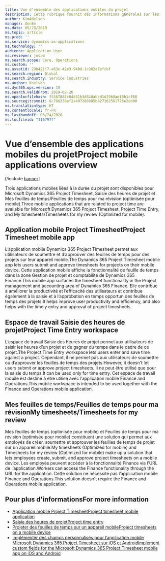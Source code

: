 ```yaml
---
title: Vue d’ensemble des applications mobiles du projet
description: Cette rubrique fournit des informations générales sur les applications liées au temps du projet pour Microsoft Dynamics 365 Project Timesheet, Saisie des heures de projet et Mes feuilles de temps/Feuilles de temps disponibles sur un appareil mobile.
author: KimANelson
manager: AnnBe
ms.date: 05/28/2019
ms.topic: article
ms.prod: ''
ms.service: dynamics-ax-applications
ms.technology: ''
audience: Application User
ms.reviewer: josaw
ms.search.scope: Core, Operations
ms.custom: ''
ms.assetid: 29b421f7-a63e-42e3-940d-1c982a7efcbf
ms.search.region: Global
ms.search.industry: Service industries
ms.author: knelson
ms.dyn365.ops.version: 10
ms.search.validFrom: 2019-02-28
ms.openlocfilehash: f5367887c04d31b3d840abcd1d29b8ae18b1cf08
ms.sourcegitcommit: 8c786230ef2a497280885b827162561776e2eb00
ms.translationtype: HT
ms.contentlocale: fr-FR
ms.lasthandoff: 03/24/2020
ms.locfileid: "3167977"
---
```

# <a name="project-mobile-applications-overview"></a><span data-ttu-id="d3f94-103">Vue d’ensemble des applications mobiles du projet</span><span class="sxs-lookup"><span data-stu-id="d3f94-103">Project mobile applications overview</span></span>

[!include [banner](../includes/banner.md)]

<span data-ttu-id="d3f94-104">Trois applications mobiles liées à la durée du projet sont disponibles pour Microsoft Dynamics 365 Project Timesheet, Saisie des heures de projet et Mes feuilles de temps/Feuilles de temps pour ma révision (optimisée pour mobile).</span><span class="sxs-lookup"><span data-stu-id="d3f94-104">Three mobile applications that are related to project time are available for Microsoft Dynamics 365 Project Timesheet, Project Time Entry, and My timesheets/Timesheets for my review (Optimized for mobile).</span></span>

## <a name="project-timesheet-mobile-app"></a><span data-ttu-id="d3f94-105">Application mobile Project Timesheet</span><span class="sxs-lookup"><span data-stu-id="d3f94-105">Project Timesheet mobile app</span></span>

<span data-ttu-id="d3f94-106">L’application mobile Dynamics 365 Project Timesheet permet aux utilisateurs de soumettre et d’approuver des feuilles de temps pour des projets sur leur appareil mobile.</span><span class="sxs-lookup"><span data-stu-id="d3f94-106">The Dynamics 365 Project Timesheet mobile app lets users submit and approve timesheets for projects on their mobile device.</span></span> <span data-ttu-id="d3f94-107">Cette application mobile affiche la fonctionnalité de feuille de temps dans la zone Gestion de projet et comptabilité de Dynamics 365 Finance.</span><span class="sxs-lookup"><span data-stu-id="d3f94-107">This mobile app surfaces the timesheet functionality in the Project management and accounting area of Dynamics 365 Finance.</span></span> <span data-ttu-id="d3f94-108">Elle contribue à améliorer la productivité et l’efficacité des utilisateurs et contribue également à la saisie et à l’approbation en temps opportun des feuilles de temps des projets.</span><span class="sxs-lookup"><span data-stu-id="d3f94-108">It helps improve user productivity and efficiency, and also helps with the timely entry and approval of project timesheets.</span></span>

## <a name="project-time-entry-workspace"></a><span data-ttu-id="d3f94-109">Espace de travail Saisie des heures de projet</span><span class="sxs-lookup"><span data-stu-id="d3f94-109">Project Time Entry workspace</span></span>

<span data-ttu-id="d3f94-110">L’espace de travail Saisie des heures de projet permet aux utilisateurs de saisir les heures d’un projet et de gagner du temps dans le cadre de ce projet.</span><span class="sxs-lookup"><span data-stu-id="d3f94-110">The Project Time Entry workspace lets users enter and save time against a project.</span></span> <span data-ttu-id="d3f94-111">Cependant, il ne permet pas aux utilisateurs de soumettre ou d’approuver les feuilles de temps des projets.</span><span class="sxs-lookup"><span data-stu-id="d3f94-111">However, it doesn't let users submit or approve project timesheets.</span></span> <span data-ttu-id="d3f94-112">Il ne peut être utilisé que pour la saisie du temps.</span><span class="sxs-lookup"><span data-stu-id="d3f94-112">It can be used only for time entry.</span></span> <span data-ttu-id="d3f94-113">Cet espace de travail mobile est destiné à être utilisé avec l’application mobile Finance and Operations.</span><span class="sxs-lookup"><span data-stu-id="d3f94-113">This mobile workspace is intended to be used together with the Finance and Operations mobile application.</span></span>

## <a name="my-timesheetstimesheets-for-my-review"></a><span data-ttu-id="d3f94-114">Mes feuilles de temps/Feuilles de temps pour ma révision</span><span class="sxs-lookup"><span data-stu-id="d3f94-114">My timesheets/Timesheets for my review</span></span>

<span data-ttu-id="d3f94-115">Mes feuilles de temps (optimisée pour mobile) et Feuilles de temps pour ma révision (optimisée pour mobile) constituent une solution qui permet aux employés de créer, soumettre et approuver les feuilles de temps de projet sur un appareil mobile.</span><span class="sxs-lookup"><span data-stu-id="d3f94-115">My timesheets (Optimized for mobile) and Timesheets for my review (Optimized for mobile) make up a solution that lets employees create, submit, and approve project timesheets on a mobile device.</span></span> <span data-ttu-id="d3f94-116">Les employés peuvent accéder à la fonctionnalité Finance via l’URL de l’application.</span><span class="sxs-lookup"><span data-stu-id="d3f94-116">Workers can access the Finance functionality through the URL for the application.</span></span> <span data-ttu-id="d3f94-117">Cette solution ne nécessite pas l’application mobile Finance and Operations.</span><span class="sxs-lookup"><span data-stu-id="d3f94-117">This solution doesn't require the Finance and Operations mobile application.</span></span>

## <a name="for-more-information"></a><span data-ttu-id="d3f94-118">Pour plus d'informations</span><span class="sxs-lookup"><span data-stu-id="d3f94-118">For more information</span></span>

- [<span data-ttu-id="d3f94-119">Application mobile Project Timesheet</span><span class="sxs-lookup"><span data-stu-id="d3f94-119">Project timesheet mobile application</span></span>](project-timesheet.md)
- [<span data-ttu-id="d3f94-120">Saisie des heures de projet</span><span class="sxs-lookup"><span data-stu-id="d3f94-120">Project time entry</span></span>]( project-time-entry-mobile-workspace.md)
- [<span data-ttu-id="d3f94-121">Projeter des feuilles de temps sur un appareil mobile</span><span class="sxs-lookup"><span data-stu-id="d3f94-121">Project timesheets on a mobile device</span></span>](Mobile-timesheets.md)
- [<span data-ttu-id="d3f94-122">Implémenter des champs personnalisés pour l’application mobile Microsoft Dynamics 365 Project Timesheet sur iOS et Android</span><span class="sxs-lookup"><span data-stu-id="d3f94-122">Implement custom fields for the Microsoft Dynamics 365 Project Timesheet mobile app on iOS and Android</span></span>](custom-fields-mobile.md)
